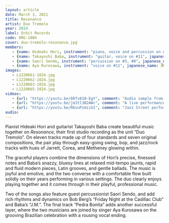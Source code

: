```yaml
---
layout: article
date: March 3, 2021
title: Resonance
artist: Duo Tremolo
year: 2019
label: Orbit Records
code: ORG-1004
cover: duo-tremolo-resonance.jpg
members:
   - {name: Hideaki Hori, instrument: "piano, voice and percussion on #11", japanese_name: 堀秀彰, url: "https://www.hideakihori.com/"}
   - {name: Takayoshi Baba, instrument: "guitar, voice on #11", japanese_name: 馬場孝喜, url: "https://babaviolao.wixsite.com/babatakayoshi"}
   - {name: Saori Sendo, instrument: "percussion on #3, #8", japanese_name: 仙道さおり}
   - {name: Aya Kurosawa, instrument: "voice on #11", japanese_name: 黒沢綾}
images:
   - L1220661-1024.jpg
   - L1220662-1024.jpg
   - L1220663-1024.jpg
   - L1220665-1024.jpg
videos: 
   - {url: "https://youtu.be/6Rfv810-EgY", comment: "Audio sample from “Choro de Tremolo”, the second track on the album"}
   - {url: "https://youtu.be/jm3tl3B2AWc", comment: "A live performance of Friday Night at the Ca..."}
   - {url: "https://youtu.be/R6vuPsUzibI", comment: "Jazz Street performance"}
audio:
---
```

Pianist Hideaki Hori and guitarist Takayoshi Baba create beautiful music together on *Resonance*, their first studio recording as the unit “Duo Tremolo”. On eleven tracks made up of four standards and seven original compositions, the pair play through easy-going swing, bop, and jazz/rock tracks with hues of Jarrett, Corea, and Metheney glowing within.

The graceful players combine the dimensions of Hori’s precise, finessed notes and Baba’s snazzy, bluesy lines at relaxed mid-tempo jaunts, rapid and fluid modern pieces, Latin grooves, and gentle ballads. The music is joyful and emotive, and the two converse with a comfortable flow built solidly on their years performing in various settings. The duo clearly enjoys playing together and it comes through in their playful, professional music.

Two of the songs also feature guest percussionist Saori Sendo, and add rich rhythms and dynamics on Bob Berg’s “Friday Night at the Cadillac Club” and Baba’s “J.M.”. The final track “Pedra Bonita” adds another successful layer, where the two musicians are joined by singer Aya Kurosawa on the grooving Brazilian celebration with a rousing vocal ending.

